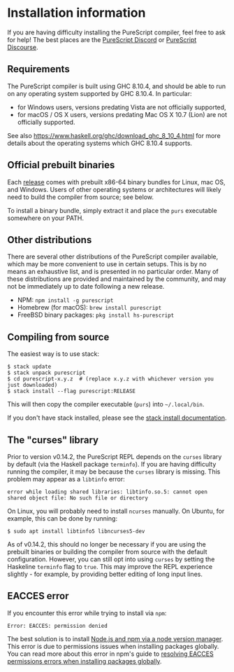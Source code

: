 # Installation information

If you are having difficulty installing the PureScript compiler, feel free to ask for help! The best places are the [PureScript Discord](https://purescript.org/chat) or [PureScript Discourse](https://discourse.purescript.org).

## Requirements

The PureScript compiler is built using GHC 8.10.4, and should be able to run on any operating system supported by GHC 8.10.4. In particular:

* for Windows users, versions predating Vista are not officially supported,
* for macOS / OS X users, versions predating Mac OS X 10.7 (Lion) are not officially supported.

See also <https://www.haskell.org/ghc/download_ghc_8_10_4.html> for more details about the operating systems which GHC 8.10.4 supports.

## Official prebuilt binaries

Each [release](https://github.com/purescript/purescript/releases) comes with prebuilt x86-64 binary bundles for Linux, mac OS, and Windows. Users of other operating systems or architectures will likely need to build the compiler from source; see below.

To install a binary bundle, simply extract it and place the `purs` executable somewhere on your PATH.

## Other distributions

There are several other distributions of the PureScript compiler available, which may be more convenient to use in certain setups. This is by no means an exhaustive list, and is presented in no particular order. Many of these distributions are provided and maintained by the community, and may not be immediately up to date following a new release.

* NPM: `npm install -g purescript`
* Homebrew (for macOS): `brew install purescript`
* FreeBSD binary packages: `pkg install hs-purescript`

## Compiling from source

The easiest way is to use stack:

```
$ stack update
$ stack unpack purescript
$ cd purescript-x.y.z  # (replace x.y.z with whichever version you just downloaded)
$ stack install --flag purescript:RELEASE
```

This will then copy the compiler executable (`purs`) into `~/.local/bin`.

If you don't have stack installed, please see the [stack install documentation](https://github.com/commercialhaskell/stack/blob/master/doc/install_and_upgrade.md).

## The "curses" library

Prior to version v0.14.2, the PureScript REPL depends on the `curses` library
by default (via the Haskell package `terminfo`). If you are having difficulty
running the compiler, it may be because the `curses` library is missing. This
problem may appear as a `libtinfo` error:
```
error while loading shared libraries: libtinfo.so.5: cannot open shared object file: No such file or directory
```

On Linux, you will probably need to install `ncurses` manually. On Ubuntu, for
example, this can be done by running:
```
$ sudo apt install libtinfo5 libncurses5-dev
```

As of v0.14.2, this should no longer be necessary if you are using the prebuilt
binaries or building the compiler from source with the default configuration.
However, you can still opt into using `curses` by setting the Haskeline
`terminfo` flag to `true`. This may improve the REPL experience slightly - for
example, by providing better editing of long input lines.

## EACCES error

If you encounter this error while trying to install via `npm`:
```
Error: EACCES: permission denied
```

The best solution is to install [Node.js and npm via a node version manager](https://docs.npmjs.com/downloading-and-installing-node-js-and-npm#using-a-node-version-manager-to-install-nodejs-and-npm). This error is due to permissions issues when installing packages globally. You can read more about this error in npm's guide to [resolving EACCES permissions errors when installing packages globally](https://docs.npmjs.com/getting-started/fixing-npm-permissions).

